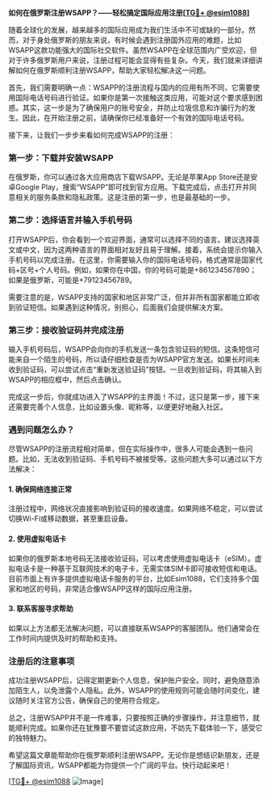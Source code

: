 **如何在俄罗斯注册WSAPP？——轻松搞定国际应用注册[[TG💪+ @esim1088](https://t.me/s/esim1088)]**

随着全球化的发展，越来越多的国际应用成为我们生活中不可或缺的一部分。然而，对于身处俄罗斯的朋友来说，有时候会遇到注册国外应用的难题，比如WSAPP这款功能强大的国际社交软件。虽然WSAPP在全球范围内广受欢迎，但对于许多俄罗斯用户来说，注册过程可能会显得有些复杂。今天，我们就来详细讲解如何在俄罗斯顺利注册WSAPP，帮助大家轻松解决这一问题。

首先，我们需要明确一点：WSAPP的注册流程与国内的应用有所不同，它需要使用国际电话号码进行验证。如果你是第一次接触这类应用，可能对这个要求感到困惑。其实，这一步是为了确保用户的账号安全，并防止垃圾信息和诈骗行为的发生。因此，在开始注册之前，请确保你已经准备好一个有效的国际电话号码。

接下来，让我们一步步来看如何完成WSAPP的注册：

### 第一步：下载并安装WSAPP

在俄罗斯，你可以通过各大应用商店下载WSAPP。无论是苹果App Store还是安卓Google Play，搜索“WSAPP”即可找到官方应用。下载完成后，点击打开并同意相关的服务条款和隐私政策。这是注册的第一步，也是最基础的一步。

### 第二步：选择语言并输入手机号码

打开WSAPP后，你会看到一个欢迎界面，通常可以选择不同的语言。建议选择英文或中文，因为这两种语言的界面相对友好且易于理解。接着，系统会提示你输入手机号码以完成注册。在这里，你需要输入你的国际电话号码，格式通常是国家代码+区号+个人号码。例如，如果你在中国，你的号码可能是+861234567890；如果是俄罗斯，可能是+79123456789。

需要注意的是，WSAPP支持的国家和地区非常广泛，但并非所有国家都能立即收到验证短信。如果遇到这种情况，别担心，后面我们会提供解决方案。

### 第三步：接收验证码并完成注册

输入手机号码后，WSAPP会向你的手机发送一条包含验证码的短信。这条短信可能来自一个陌生的号码，所以请仔细检查是否为WSAPP官方发送。如果长时间未收到验证码，可以尝试点击“重新发送验证码”按钮。一旦收到验证码，将其输入到WSAPP的相应框中，然后点击确认。

完成这一步后，你就成功进入了WSAPP的主界面！不过，这只是第一步，接下来还需要完善个人信息，比如设置头像、昵称等，以便更好地融入社区。

### 遇到问题怎么办？

尽管WSAPP的注册流程相对简单，但在实际操作中，很多人可能会遇到一些问题。比如，无法收到验证码、手机号码不被接受等。这些问题大多可以通过以下方法解决：

#### 1. 确保网络连接正常

注册过程中，网络状况直接影响到验证码的接收速度。如果网络不稳定，可以尝试切换Wi-Fi或移动数据，甚至重启设备。

#### 2. 使用虚拟电话卡

如果你的俄罗斯本地号码无法接收验证码，可以考虑使用虚拟电话卡（eSIM）。虚拟电话卡是一种基于互联网技术的电子卡，无需实体SIM卡即可接收短信和电话。目前市面上有许多提供虚拟电话卡服务的平台，比如Esim1088，它们支持多个国家和地区的号码，非常适合像WSAPP这样的国际应用注册。

#### 3. 联系客服寻求帮助

如果以上方法都无法解决问题，可以直接联系WSAPP的客服团队。他们通常会在工作时间内提供及时的帮助和支持。

### 注册后的注意事项

成功注册WSAPP后，记得定期更新个人信息，保护账户安全。同时，避免随意添加陌生人，以免泄露个人隐私。此外，WSAPP的使用规则可能会随时间变化，建议随时关注官方公告，确保自己的使用符合规定。

总之，注册WSAPP并不是一件难事，只要按照正确的步骤操作，并注意细节，就能顺利完成。如果你还在犹豫要不要尝试这款应用，不妨先下载体验一下，感受它的独特魅力。

希望这篇文章能帮助你在俄罗斯顺利注册WSAPP。无论你是想结识新朋友，还是了解国际资讯，WSAPP都能为你提供一个广阔的平台。快行动起来吧！

[[TG💪+ @esim1088](https://t.me/s/esim1088) ![Image](https://i.postimg.cc/4NQfJmqS/Snipaste-2025-05-13-00-14-12.png)]